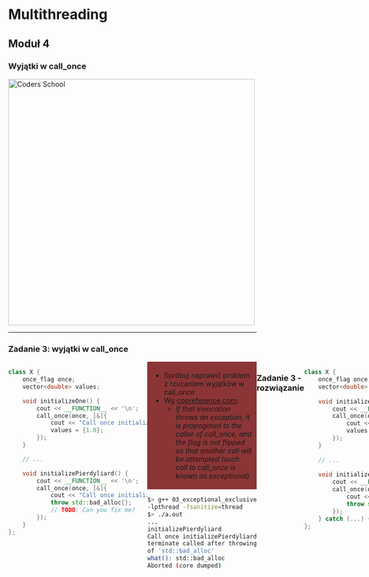 <!-- .slide: data-background="#111111" -->

# Multithreading

## Moduł 4

### Wyjątki w call_once

<a href="https://coders.school">
    <img width="500" data-src="../coders_school_logo.png" alt="Coders School" class="plain">
</a>

___
<!-- .slide: style="font-size: .83em" -->

### Zadanie 3: wyjątki w call_once

<div style="display: flex;">

<div style="width: 56%;">

```c++
class X {
    once_flag once;
    vector<double> values;

    void initializeOne() {
        cout << __FUNCTION__ << '\n';
        call_once(once, [&]{
            cout << "Call once initializeOne\n";
            values = {1.0};
        });
    }

    // ...

    void initializePierdyliard() {
        cout << __FUNCTION__ << '\n';
        call_once(once, [&]{
            cout << "Call once initializePierdyliard\n";
            throw std::bad_alloc{};
            // TODO: Can you fix me?
        });
    }
};
```
<!-- .element: class="fragment fade-in" -->
</div>

<div style="width: 44%;">

<div style="background-color: #8B3536; padding: 5px 10px;">

* <!-- .element: class="fragment fade-in" --> Spróbuj naprawić problem z rzucaniem wyjątków w call_once
* <!-- .element: class="fragment fade-in" --> Wg <a href="https://en.cppreference.com/w/cpp/thread/call_once">cppreference.com</a>:
  * <!-- .element: class="fragment fade-in" --> <i>If that invocation throws an exception, it is propagated to the caller of call_once, and the flag is not flipped so that another call will be attempted (such call to call_once is known as exceptional)</i>

</div> <!-- .element: class="fragment fade-in" -->

```bash
$> g++ 03_exceptional_exclusive_calls.cpp
-lpthread -fsanitize=thread
$> ./a.out
...
initializePierdyliard
Call once initializePierdyliard
terminate called after throwing an instance
of 'std::bad_alloc'
what(): std::bad_alloc
Aborted (core dumped)
```
<!-- .element: class="fragment fade-in" -->

</div>

___
<!-- .slide: style="font-size: .85em" -->

### Zadanie 3 - rozwiązanie

<div style="display: flex;">

<div style="width: 57%;">

```c++
class X {
    once_flag once;
    vector<double> values;
    
    void initializeOne() {
        cout << __FUNCTION__ << '\n';
        call_once(once, [&]{
            cout << "Call once initializeOne\n";
            values = {1.0};
        });
    }
    
    // ...
    
    void initializePierdyliard() try {
        cout << __FUNCTION__ << '\n';
        call_once(once, [&]{
            cout << "Call once initializePierdyliard\n";
            throw std::bad_alloc{};
        });
    } catch (...) { /* ignore exceptions */ }
};
```
<!-- .element: class="fragment fade-in" -->
</div>

<div style="width: 43%;">

<div style="background-color: #8B3536; padding: 5px 10px;">

* <!-- .element: class="fragment fade-in" --> Spróbuj naprawić problem z rzucaniem wyjątków w call_once
* <!-- .element: class="fragment fade-in" --> Wg <a href="https://en.cppreference.com/w/cpp/thread/call_once">cppreference.com</a>:
  * <!-- .element: class="fragment fade-in" --> If that invocation throws an exception, it is propagated to the caller of call_once, and the flag is not flipped so that another call will be attempted (such call to call_once is known as exceptional)

* <!-- .element: class="fragment fade-in" -->  <b>NIE DA SIĘ! (Przynajmniej u mnie 🙂)</b>

</div> <!-- .element: class="fragment fade-in" -->

```bash
$> g++ 03_exceptional_exclusive_calls.cpp
-lpthread -fsanitize=thread
$> ./a.out
...
initializePierdyliard
Call once initializePierdyliard
initializeOne
(hang up)
```
<!-- .element: class="fragment fade-in" -->

</div>

___
<!-- .slide: style="color: #555" -->

### Wyjątki w call_once – bug w implementacji biblioteki standardowej

* Jeśli once_flag jest w stanie "wywołana", call_once natychmiast zwraca - return (passive call)
* <!-- .element: style="color: #fff" --> Jeśli once_flag jest w stanie "nie wywołana", call_once wykonuje przekazaną funkcję, przekazując do niej dalsze argumenty (active call)
  * Jeśli funkcja rzuci wyjątkiem to jest on propagowany dalej, a `once_flag` nie zostaje ustawiona w stanie "wywołana" (exceptional call), więc inny `call_once` może zostać wywołany <span style="color: #f33">(przynajmniej w teorii 🙂) – [bug w implementacji](https://github.com/PaddlePaddle/Paddle/issues/6681), [przykład na cppreference.com](https://en.cppreference.com/w/cpp/thread/call_once#Example) też nie działa, podobno działa w MSVC (Visual Studio Compiler)</span>
  * <!-- .element: style="color: #555" --> Jeśli funkcja zakończy się normalnie, once_flag zostaje ustawiona w stan "wywołana" (returning call). Gwarantowane jest, że wszystkie inne wywołania będą pasywne.
* Kilka aktywnych zawołań na tej samej fladze once_flag jest kolejkowanych.
* Jeśli tej samej flagi używamy do współbieżnych wywołań różnych funkcji, to nie jest wyspecyfikowane, która funkcja zostanie zawołana.

___
<!-- .slide: style="color: #bbb" -->

### Przydatne linki

* <!-- .element: class="fragment fade-in" --> <a href="http://www.open-std.org/jtc1/sc22/wg21/docs/papers/2007/n2393.html">C++ Atomic Types and Operations (C++ Standard)</a>
* <!-- .element: class="fragment fade-in" --> <a href="https://en.cppreference.com/w/cpp/language/memory_model">C++ Memory model on cppreference.com</a>
* <!-- .element: class="fragment fade-in" --> <a href="https://en.cppreference.com/w/cpp/atomic/memory_order">std::memory_order on cppreference.com</a>
* <!-- .element: class="fragment fade-in" --> <a href="https://en.cppreference.com/w/cpp/thread/call_once">std::call_once on cppreference.com</a>
* <!-- .element: class="fragment fade-in" --> <a href="https://en.cppreference.com/w/cpp/thread/once_flag">std::once_flag on cppreference.com</a>
  * <!-- .element: class="fragment fade-in" --> <a href="https://github.com/PaddlePaddle/Paddle/issues/6681">STL bug in exception handling in call_once</a>
  * <!-- .element: class="fragment fade-in" --> <a href="https://stackoverflow.com/questions/26985370/stdcall-once-vs-stdmutex-for-thread-safe-initialization">call_once vs mutex on stackoverflow</a>
* <!-- .element: class="fragment fade-in" --> <a href="https://stackoverflow.com/questions/17712001/how-is-meyers-implementation-of-a-singleton-actually-a-singleton">Meyers Singleton on stackoverflow</a>

